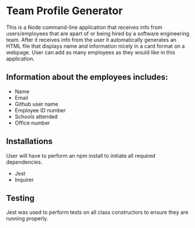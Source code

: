 # Team Profile Generator

This is a Node command-line application that receives info from users/employees that are apart of or being hired by a software engineering team. After it receives info from the user it automatically generates an HTML file that displays name and information nicely in a card format on a webpage. User can add as many employees as they would like in this application.  

## Information about the employees includes:

* Name 
* Email 
* Github user name 
* Employee ID number 
* Schools attended 
* Office number

## Installations 

User will have to perform an npm install to initiate all required dependencies. 
* Jest 
* Inquirer

## Testing 

Jest was used to perform tests on all class constructors to ensure they are running properly. 





